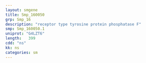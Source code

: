 ```yaml
---
layout: smgene
title: Smp_160050
grp: Smp_16
description: "receptor type tyrosine protein phosphatase F"
smp: Smp_160050.1
uniprot: "G4LZT6"
length:   399
cdd: "ns"
kk: ns
categories: sm
---
```

